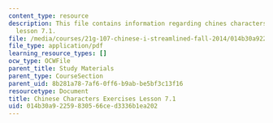 ```yaml
---
content_type: resource
description: This file contains information regarding chines characters exercises
  lesson 7.1.
file: /media/courses/21g-107-chinese-i-streamlined-fall-2014/014b30a92259830566ced3336b1ea202_MIT21G_107F14_L7_st1_7.1.pdf
file_type: application/pdf
learning_resource_types: []
ocw_type: OCWFile
parent_title: Study Materials
parent_type: CourseSection
parent_uid: 8b281a78-7af6-0ff6-b9ab-be5bf3c13f16
resourcetype: Document
title: Chinese Characters Exercises Lesson 7.1
uid: 014b30a9-2259-8305-66ce-d3336b1ea202
---
```

